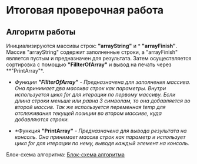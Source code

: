 # Итоговая проверочная работа
## Алгоритм работы
Инициализируются массивы строк: **"arrayString"** и * **"arrayFinish"**. Массив "arrayString" содержит заполненные строки, а "arrayFinish" является пустым и предназначен для результата. Затем осуществляется сортировка с помощью **"FillterOfArray"** и вывод на печать через **"PrintArray"*.

* *Функция **"FillterOfArray"** - Предназначена для заполнения массива. Она принимает два массива строк как параметры. Внутри используется цикл for для итерации по первому массиву. Если длина строки меньше или равна 3 символам, то она добавляется во второй массив. Так же используется переменная temp для отслеживания текущей позиции во втором массиве, куда добавляются строки.*

* *Функция **"PrintArray"** - *Предназначена для вывода результата на консоль. Она принимает массив строк как параметр и использует цикл for для итерации по нему, выводя каждый элемент на консоль.*

Блок-схема алгоритма:
[Блок-схема алгоритма](block_diagram.jpg)
